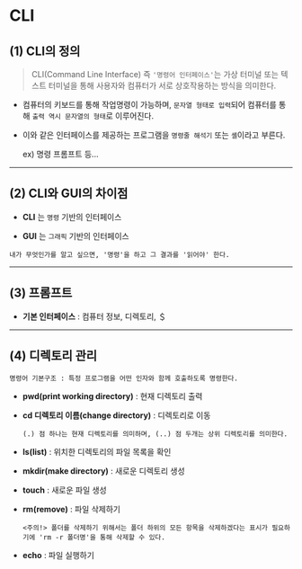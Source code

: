 # CLI

## (1) CLI의 정의

> CLI(Command Line Interface) 즉 `'명령어 인터페이스'`는 가상 터미널 또는 텍스트 터미널을 통해 사용자와 컴퓨터가 서로 상호작용하는 방식을 의미한다.

- 컴퓨터의 키보드를 통해 작업명령이 가능하며, `문자열 형태로 입력`되어 컴퓨터를 통해 `출력 역시 문자열의 형태`로 이루어진다.

- 이와 같은 인터페이스를 제공하는 프로그램을 `명령줄 해석기` 또는 `셸`이라고 부른다.

  ex) 명령 프롬프트 등...

---

## (2) CLI와 GUI의 차이점

- **CLI** 는 `명령` 기반의 인터페이스

- **GUI** 는 `그래픽` 기반의 인터페이스

```
내가 무엇인가를 알고 싶으면, '명령'을 하고 그 결과를 '읽어야' 한다.
```

---

## (3) 프롬프트

- **기본 인터페이스** : 컴퓨터 정보, 디렉토리, ＄

---
## (4) 디렉토리 관리

```
명령어 기본구조 : 특정 프로그램을 어떤 인자와 함께 호출하도록 명령한다.
```

- **pwd(print working directory)** : 현재 디렉토리 출력

- **cd 디렉토리 이름(change directory)** : 디렉토리로 이동

  ```
  (.) 점 하나는 현재 디렉토리를 의미하며, (..) 점 두개는 상위 디렉토리를 의미한다.
  ```

- **ls(list)** : 위치한 디렉토리의 파일 목록을 확인

- **mkdir(make directory)** : 새로운 디렉토리 생성

- **touch** : 새로운 파일 생성

- **rm(remove)** : 파일 삭제하기

  ```
  <주의!> 폴더를 삭제하기 위해서는 폴더 하위의 모든 항목을 삭제하겠다는 표시가 필요하기에 'rm -r 폴더명'을 통해 삭제할 수 있다.
  ```

- **echo** : 파일 실행하기